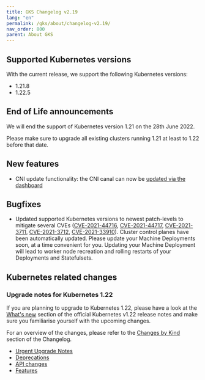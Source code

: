 ```yaml
---
title: GKS Changelog v2.19
lang: "en"
permalink: /gks/about/changelog-v2.19/
nav_order: 800
parent: About GKS
---
```


## Supported Kubernetes versions

With the current release, we support the following Kubernetes versions:

* 1.21.8
* 1.22.5

## End of Life announcements

We will end the support of Kubernetes version 1.21 on the 28th June 2022.

Please make sure to upgrade all existing clusters running 1.21 at least to 1.22 before that date.

## New features

* CNI update functionality: the CNI canal can now be [updated via the dashboard](/gks/somepath/to/the/new/docs/)

## Bugfixes

* Updated supported Kubernetes versions to newest patch-levels to mitigate several CVEs ([CVE-2021-44716](https://www.cve.org/CVERecord?id=CVE-2021-44716), [CVE-2021-44717](https://www.cve.org/CVERecord?id=CVE-2021-44717), [CVE-2021-3711](https://www.cve.org/CVERecord?id=CVE-2021-3711), [CVE-2021-3712](https://www.cve.org/CVERecord?id=CVE-2021-3712), [CVE-2021-33910](https://www.cve.org/CVERecord?id=CVE-2021-33910)). Cluster control planes have been automatically updated. Please update your Machine Deployments soon, at a time convenient for you. Updating your Machine Deployment will lead to worker node recreation and rolling restarts of your Deployments and Statefulsets.

## Kubernetes related changes

### Upgrade notes for Kubernetes 1.22

If you are planning to upgrade to Kubernetes 1.22, please have a look at the [What's new](https://github.com/kubernetes/kubernetes/blob/master/CHANGELOG/CHANGELOG-1.22.md#whats-new-major-themes) section of the official Kubernetes v1.22 release notes and make sure you familiarise yourself with the upcoming changes.

For an overview of the changes, please refer to the [Changes by Kind](https://github.com/kubernetes/kubernetes/blob/master/CHANGELOG/CHANGELOG-1.22.md#changes-by-kind-2) section of the Changelog.

* [Urgent Upgrade Notes](https://github.com/kubernetes/kubernetes/blob/master/CHANGELOG/CHANGELOG-1.22.md#urgent-upgrade-notes)
* [Deprecations](https://github.com/kubernetes/kubernetes/blob/master/CHANGELOG/CHANGELOG-1.22.md#deprecation)
* [API changes](https://github.com/kubernetes/kubernetes/blob/master/CHANGELOG/CHANGELOG-1.22.md#api-change-1)
* [Features](https://github.com/kubernetes/kubernetes/blob/master/CHANGELOG/CHANGELOG-1.22.md#feature-2)
